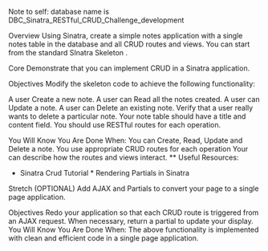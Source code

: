Note to self: database name is DBC_Sinatra_RESTful_CRUD_Challenge_development

Overview
Using Sinatra, create a simple notes application with a single notes table in the database and all CRUD routes and views. You can start from the standard SInatra Skeleton .

Core
Demonstrate that you can implement CRUD in a Sinatra application.

Objectives
Modify the skeleton code to achieve the following functionality:

A user Create a new note.
A user can Read all the notes created.
A user can Update a note.
A user can Delete an existing note.
Verify that a user really wants to delete a particular note.
Your note table should have a title and content field. You should use RESTful routes for each operation.

You Will Know You Are Done When:
You can Create, Read, Update and Delete a note.
You use appropriate CRUD routes for each operation
Your can describe how the routes and views interact.
** Useful Resources:
* Sinatra Crud Tutorial * Rendering Partials in Sinatra

Stretch (OPTIONAL)
Add AJAX and Partials to convert your page to a single page application.

Objectives
Redo your application so that each CRUD route is triggered from an AJAX request. When necessary, return a partial to update your display.
You Will Know You Are Done When:
The above functionality is implemented with clean and efficient code in a single page application.

